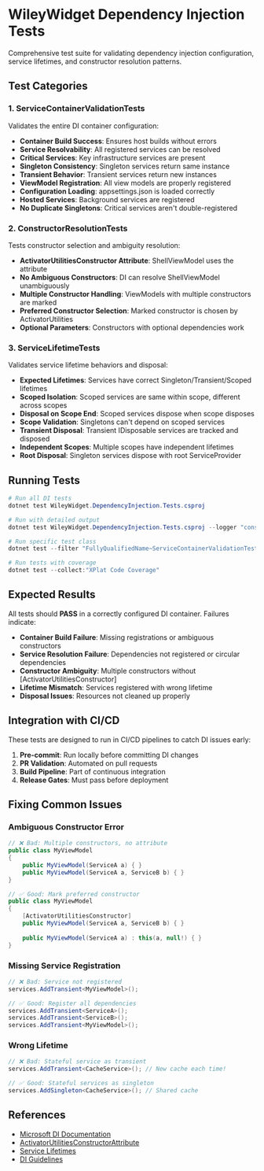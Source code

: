 # WileyWidget Dependency Injection Tests

Comprehensive test suite for validating dependency injection configuration, service lifetimes, and constructor resolution patterns.

## Test Categories

### 1. ServiceContainerValidationTests
Validates the entire DI container configuration:
- **Container Build Success**: Ensures host builds without errors
- **Service Resolvability**: All registered services can be resolved
- **Critical Services**: Key infrastructure services are present
- **Singleton Consistency**: Singleton services return same instance
- **Transient Behavior**: Transient services return new instances
- **ViewModel Registration**: All view models are properly registered
- **Configuration Loading**: appsettings.json is loaded correctly
- **Hosted Services**: Background services are registered
- **No Duplicate Singletons**: Critical services aren't double-registered

### 2. ConstructorResolutionTests
Tests constructor selection and ambiguity resolution:
- **ActivatorUtilitiesConstructor Attribute**: ShellViewModel uses the attribute
- **No Ambiguous Constructors**: DI can resolve ShellViewModel unambiguously
- **Multiple Constructor Handling**: ViewModels with multiple constructors are marked
- **Preferred Constructor Selection**: Marked constructor is chosen by ActivatorUtilities
- **Optional Parameters**: Constructors with optional dependencies work

### 3. ServiceLifetimeTests
Validates service lifetime behaviors and disposal:
- **Expected Lifetimes**: Services have correct Singleton/Transient/Scoped lifetimes
- **Scoped Isolation**: Scoped services are same within scope, different across scopes
- **Disposal on Scope End**: Scoped services dispose when scope disposes
- **Scope Validation**: Singletons can't depend on scoped services
- **Transient Disposal**: Transient IDisposable services are tracked and disposed
- **Independent Scopes**: Multiple scopes have independent lifetimes
- **Root Disposal**: Singleton services dispose with root ServiceProvider

## Running Tests

```powershell
# Run all DI tests
dotnet test WileyWidget.DependencyInjection.Tests.csproj

# Run with detailed output
dotnet test WileyWidget.DependencyInjection.Tests.csproj --logger "console;verbosity=detailed"

# Run specific test class
dotnet test --filter "FullyQualifiedName~ServiceContainerValidationTests"

# Run tests with coverage
dotnet test --collect:"XPlat Code Coverage"
```

## Expected Results

All tests should **PASS** in a correctly configured DI container. Failures indicate:

- **Container Build Failure**: Missing registrations or ambiguous constructors
- **Service Resolution Failure**: Dependencies not registered or circular dependencies
- **Constructor Ambiguity**: Multiple constructors without [ActivatorUtilitiesConstructor]
- **Lifetime Mismatch**: Services registered with wrong lifetime
- **Disposal Issues**: Resources not cleaned up properly

## Integration with CI/CD

These tests are designed to run in CI/CD pipelines to catch DI issues early:

1. **Pre-commit**: Run locally before committing DI changes
2. **PR Validation**: Automated on pull requests
3. **Build Pipeline**: Part of continuous integration
4. **Release Gates**: Must pass before deployment

## Fixing Common Issues

### Ambiguous Constructor Error
```csharp
// ❌ Bad: Multiple constructors, no attribute
public class MyViewModel
{
    public MyViewModel(ServiceA a) { }
    public MyViewModel(ServiceA a, ServiceB b) { }
}

// ✅ Good: Mark preferred constructor
public class MyViewModel
{
    [ActivatorUtilitiesConstructor]
    public MyViewModel(ServiceA a, ServiceB b) { }
    
    public MyViewModel(ServiceA a) : this(a, null!) { }
}
```

### Missing Service Registration
```csharp
// ❌ Bad: Service not registered
services.AddTransient<MyViewModel>();

// ✅ Good: Register all dependencies
services.AddTransient<ServiceA>();
services.AddTransient<ServiceB>();
services.AddTransient<MyViewModel>();
```

### Wrong Lifetime
```csharp
// ❌ Bad: Stateful service as transient
services.AddTransient<CacheService>(); // New cache each time!

// ✅ Good: Stateful services as singleton
services.AddSingleton<CacheService>(); // Shared cache
```

## References

- [Microsoft DI Documentation](https://learn.microsoft.com/en-us/dotnet/core/extensions/dependency-injection)
- [ActivatorUtilitiesConstructorAttribute](https://learn.microsoft.com/en-us/dotnet/api/microsoft.extensions.dependencyinjection.activatorutilitiesconstructorattribute)
- [Service Lifetimes](https://learn.microsoft.com/en-us/dotnet/core/extensions/dependency-injection#service-lifetimes)
- [DI Guidelines](https://learn.microsoft.com/en-us/dotnet/core/extensions/dependency-injection-guidelines)
